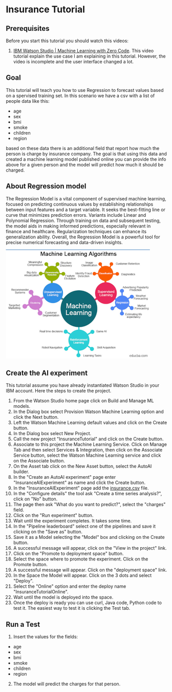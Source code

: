 # Insurance Tutorial

## Prerequisites

Before you start this tutorial you should watch this videos:

1. [IBM Watson Studio | Machine Learning with Zero Code](https://www.youtube.com/watch?v=uri0xywEEvM). This video tutorial explain the use case I am explaining in this tutorial. However, the video is incomplete and the user interface changed a lot.

## Goal

This tutorial will teach you how to use Regression to forecast values based on a spervised training set. In this scenario we have a csv with a list of people data like this:

* age
* sex
* bmi
* smoke
* children
* region

based on these data there is an additional field that report how much the person is charge by insurance company. The goal is that using this data and created a machine learning model 
published online you can provide the info above for a given person and the model will predict how much it should be charged.

## About Regression model

The Regression Model is a vital component of supervised machine learning, focused on predicting continuous values by establishing relationships between input features and a target variable. It seeks the best-fitting line or curve that minimizes prediction errors. Variants include Linear and Polynomial Regression. Through training on data and subsequent testing, the model aids in making informed predictions, especially relevant in finance and healthcare. Regularization techniques can enhance its generalization ability. Overall, the Regression Model is a powerful tool for precise numerical forecasting and data-driven insights.

![Machine Learning](img/machine-learning.png)

## Create the AI experiment

This tutorial assume you have already instantiated Watson Studio in your IBM account.
Here the steps to create the project. 

1. From the Watson Studio home page click on Build and Manage ML models.
2. In the Dialog box select Provision Watson Machine Learning option and click the Next button.
3. Left the Watson Machine Learning default values and click on the Create button.
2. In the Dialog box select New Project.
3. Call the new project "InsuranceTutorial" and click on the Create button.
4. Associate to this project the Machine Learning Service. Click on Manage Tab and then select Services & Integration, then click on the Associate Service button, select the Watson Machine Learning service and click on the Associate button.
5. On the Asset tab click on the New Asset button, select the AutoAI builder.
6. In the "Create an AutoAI experiment" page enter "InsuranceAIExperiment" as name and click the Create button.
7. In the "InsuranceAIExperiment" page add the [insurance.csv](insurance.csv) file.
8. In the "Configure details" the tool ask "Create a time series analysis?", click on "No" button.
9. The page then ask "What do you want to predict?", select the "charges" field.
10. Click on the "Run experiment" button.
11. Wait until the experiment completes. It takes some time.
12. In the "Pipeline leaderboard" select one of the pipelines and save it clicking on the "Save as" button.
13. Save it as a Model selecting the "Model" box and clicking on the Create button.
14. A successful message will appear, click on the "View in the project" link.
15. Click on the "Promote to deployment space" button.
16. Select the space where to promote the experiment. Click on the Promote button.
17. A successful message will appear. Click on the "deployment space" link.
18. In the Space the Model will appear. Click on the 3 dots and select "Deploy".
19. Select the "Online" option and enter the deploy name "InsuranceTutorialOnline".
20. Wait until the model is deployed into the space.
21. Once the deploy is ready you can use curl, Java code, Python code to test it. The easiest way to test it is clicking the Test tab.

## Run a Test

1. Insert the values for the fields:
* age
* sex
* bmi
* smoke
* children
* region

2. The model will predict the charges for that person.

